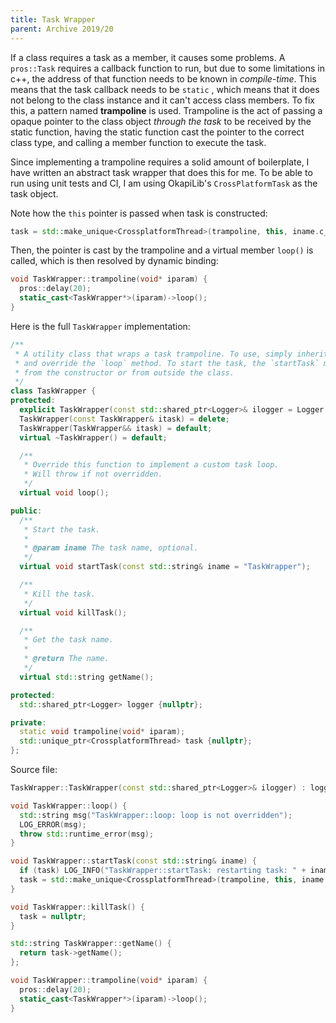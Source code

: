 ```yaml
---
title: Task Wrapper
parent: Archive 2019/20
---
```


If a class requires a task as a member, it causes some problems. A `pros::Task` requires a callback function to run, but due to some limitations in c++, the address of that function needs to be known in _compile-time_. This means that the task callback needs to be `static` , which means that it does not belong to the class instance and it can't access class members. To fix this, a pattern named **trampoline** is used. Trampoline is the act of passing a opaque pointer to the class object _through the task_ to be received by the static function, having the static function cast the pointer to the correct class type, and calling a member function to execute the task.

Since implementing a trampoline requires a solid amount of boilerplate, I have written an abstract task wrapper that does this for me. To be able to run using unit tests and CI, I am using OkapiLib's `CrossPlatformTask` as the task object.

Note how the `this` pointer is passed when task is constructed:

```cpp
task = std::make_unique<CrossplatformThread>(trampoline, this, iname.c_str());
```

Then, the pointer is cast by the trampoline and a virtual member `loop()` is called, which is then resolved by dynamic binding:

```cpp
void TaskWrapper::trampoline(void* iparam) {
  pros::delay(20);
  static_cast<TaskWrapper*>(iparam)->loop();
}
```

Here is the full `TaskWrapper` implementation:

```cpp
/**
 * A utility class that wraps a task trampoline. To use, simply inherit your class from TaskWrapper
 * and override the `loop` method. To start the task, the `startTask` method must be called, either
 * from the constructor or from outside the class.
 */
class TaskWrapper {
protected:
  explicit TaskWrapper(const std::shared_ptr<Logger>& ilogger = Logger::getDefaultLogger());
  TaskWrapper(const TaskWrapper& itask) = delete;
  TaskWrapper(TaskWrapper&& itask) = default;
  virtual ~TaskWrapper() = default;

  /**
   * Override this function to implement a custom task loop.
   * Will throw if not overridden.
   */
  virtual void loop();

public:
  /**
   * Start the task.
   *
   * @param iname The task name, optional.
   */
  virtual void startTask(const std::string& iname = "TaskWrapper");

  /**
   * Kill the task.
   */
  virtual void killTask();

  /**
   * Get the task name.
   *
   * @return The name.
   */
  virtual std::string getName();

protected:
  std::shared_ptr<Logger> logger {nullptr};

private:
  static void trampoline(void* iparam);
  std::unique_ptr<CrossplatformThread> task {nullptr};
};
```

Source file:

```cpp
TaskWrapper::TaskWrapper(const std::shared_ptr<Logger>& ilogger) : logger(ilogger) {}

void TaskWrapper::loop() {
  std::string msg("TaskWrapper::loop: loop is not overridden");
  LOG_ERROR(msg);
  throw std::runtime_error(msg);
}

void TaskWrapper::startTask(const std::string& iname) {
  if (task) LOG_INFO("TaskWrapper::startTask: restarting task: " + iname);
  task = std::make_unique<CrossplatformThread>(trampoline, this, iname.c_str());
}

void TaskWrapper::killTask() {
  task = nullptr;
}

std::string TaskWrapper::getName() {
  return task->getName();
};

void TaskWrapper::trampoline(void* iparam) {
  pros::delay(20);
  static_cast<TaskWrapper*>(iparam)->loop();
}
```
